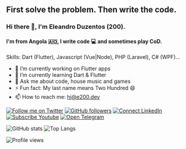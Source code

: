 ## First solve the problem. Then write the code.

### Hi there 👋, I'm Eleandro Duzentos (200).
#### I'm from Angola 🇦🇴, I write code 💻 and sometimes play CoD.

Skills: Dart (Flutter), Javascript (Vue|Node), PHP (Laravel), C# (WPF)...

- 🔭 I’m currently working on Flutter apps
- 🌱 I’m currently learning Dart & Flutter
- 💬 Ask me about code, house music and games
- ⚡ Fun fact: My last name means Two Hundred 😄
- 📫 How to reach me: [hi@e200.dev](mailto:hi@e200.dev)

[![Follow me on Twitter](https://img.shields.io/twitter/follow/iam_e200?style=social)](https://twitter.com/iam_e200)
[![GitHub followers](https://img.shields.io/github/followers/e200?style=social)](https://img.shields.io/github/followers/e200?style=social)
[![Connect LinkedIn](https://img.shields.io/badge/LinkedIn-Connect-informational?style=social&logo=linkedin)](https://www.linkedin.com/in/iam-e200/)
[![Subscribe Youtube](https://img.shields.io/badge/Youtube-Subscribe-informational?style=social&logo=youtube)](https://www.youtube.com/channel/UCdHPUOS_QF3bCPQnd4_zD8w)
[![Open Telegram](https://img.shields.io/badge/Telegram-Open-informational?style=social&logo=telegram)](https://t.me/qromos)

![GitHub stats](https://github-readme-stats.vercel.app/api?username=e200&show_icons=true&theme=vue)
![Top Langs](https://github-readme-stats.vercel.app/api/top-langs/?username=e200&layout=compact&theme=vue)

![Profile views](https://gpvc.arturio.dev/e200)

